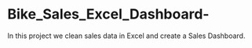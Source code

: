 # Bike_Sales_Excel_Dashboard-

In this project we clean sales data in Excel and create a Sales Dashboard.
